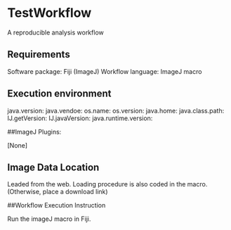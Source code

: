 # TestWorkflow
 A reproducible analysis workflow

## Requirements

Software package: Fiji (ImageJ)
Workflow language: ImageJ macro

## Execution environment

java.version:
java.vendoe:
os.name:
os.version:
java.home:
java.class.path:
IJ.getVersion:
IJ.javaVersion:
java.runtime.version:

##ImageJ Plugins:

[None]

## Image Data Location

Leaded from the web. Loading procedure is also coded in the macro.
(Otherwise, place a download link)

##Workflow Execution Instruction

Run the imageJ macro in Fiji.
